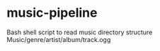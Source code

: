 # music-pipeline
Bash shell script to read music directory structure Music/genre/artist/album/track.ogg
